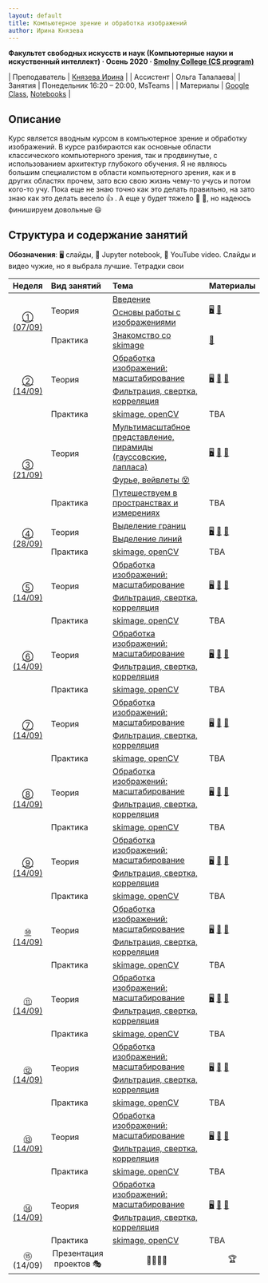 ```yaml
---
layout: default
title: Компьютерное зрение и обработка изображений
author: Ирина Князева
---
```



**Факультет свободных искусств и наук (Компьютерные науки и искуственный интеллект) · Осень 2020 · [Smolny College (CS program)](https://artesliberales.spbu.ru/en/education/bakalavariat/computer-science-and-artificial-intelligence)**

| Преподаватель | [Князева Ирина](https://artesliberales.spbu.ru/ru/faculty/personalii/knyazeva ) |
| Ассистент | Ольга Талалаева| 
| Занятия   | Понедельник 16:20 – 20:00,  MsTeams |
| Материалы   | [Google Class](https://classroom.google.com/c/MTUyOTU1MDM5Mjcz), [Notebooks](https://github.com/iknyazeva/CV2020/tree/master/assignments) |


## Описание

Курс является вводным курсом в компьютерное зрение и обработку изображений. В курсе разбираются как основные области классического компьютерного зрения, так и продвинутые, с использованием архитектур глубокого обучения. Я не являюсь большим специалистом в области компьютерного зрения, как и в других областях прочем, зато всю свою жизнь чему-то учусь и потом кого-то учу. Пока еще не знаю точно как это делать правильно, на зато знаю как это делать весело 👍 . А еще у будет тяжело 🤔 🤯, но надеюсь финишируем довольные 😃 


## Структура и содержание занятий

**Обозначения**: 🖥 слайды, 📓 Jupyter notebook, 🎥 YouTube video. Слайды и видео чужие, но я выбрала лучшие. Тетрадки свои


<table>
<!-- =============================== HEADER ================================ -->
  <thead>
    <tr>
      <th>Неделя </th>
      <th align="left">Вид занятий</th>
      <th align="left">Тема</th>
      <th align="left">Материалы</th>
    </tr>
  </thead>
  <tbody>
<!-- =============================== WEEK 1 ================================ -->
    <tr>
      <td rowspan="3" align="center"><a href="week01/01">① (07/09)</a></td>
      <td rowspan="2">Теория</td>
      <td><a href="week01/01-1">Введение</a></td>
      <td rowspan="2">
        <a href="https://www.vision.rwth-aachen.de/media/course/SS/2019/computer-vision/cv19-part01-intro.pdf">🖥️</a>
        <a href="https://youtu.be/8jXIAWg_yHU">🎥</a>
      </td>
    </tr>
    <tr><td><a href="week01/01-2">  Основы работы с изображениями</a></td></tr>
    <tr>
      <td rowspan="1">Практика</td>
      <td><a href="en/week01/01-3">Знакомство со skimage</a></td>
      <td>
        <a href="https://colab.research.google.com/drive/1NvvoV3s7pKfNFGFqIYiejokziGfUXNME?usp=sharing">📓</a>
      </td>
    </tr>
<!-- =============================== WEEK 2 ================================ -->
    <tr>
      <td rowspan="3" align="center"><a href="week02/02">② (14/09)</a></td>
      <td rowspan="2">Теория</td>
      <td><a href="week01/01-1">Обработка изображений: масштабирование</a></td>
      <td rowspan="2">
        <a href="https://www.vision.rwth-aachen.de/media/course/SS/2019/computer-vision/cv19-part02-image-processing.pdf">🖥️</a> <a href="https://youtu.be/hpqrDUuk7HY">🎥</a>
        <a href="https://youtu.be/5xdbJ7z4Nrc">🎥</a>
      </td>
    </tr>
    <tr><td><a href="week01/01-2">  Фильтрация, свертка, корреляция</a></td></tr>
    <tr>
      <td rowspan="1">Практика</td>
      <td><a href="en/week01/01-3">skimage, openCV</a></td>
      <td>
TBA
      </td>
    </tr>
    <!-- =============================== WEEK3 ================================ -->
    <tr>
      <td rowspan="3" align="center"><a href="week02/02">③ (21/09)</a></td>
      <td rowspan="2">Теория</td>
      <td><a href="week01/01-1">Мультимасштабное представление, пирамиды (гауссовские, лапласа) </a></td>
      <td rowspan="2">
        <a href="https://www.vision.rwth-aachen.de/media/course/SS/2019/computer-vision/cv19-part02-image-processing.pdf">🖥️</a> <a href="https://youtu.be/hpqrDUuk7HY">🎥</a>
        <a href="https://youtu.be/5xdbJ7z4Nrc">🎥</a>
      </td>
    </tr>
    <tr><td><a href="week01/01-2">  Фурье, вейвлеты 😵</a></td></tr>
    <tr>
      <td rowspan="1">Практика</td>
      <td><a href="en/week01/01-3">Путешествуем в пространствах и измерениях</a></td>
      <td>
TBA
      </td>
    </tr>
    <!-- =============================== WEEK 4 ================================ -->
    <tr>
      <td rowspan="3" align="center"><a href="week02/02">④ (28/09)</a></td>
      <td rowspan="2">Теория</td>
      <td><a href="week01/01-1">Выделение границ</a></td>
      <td rowspan="2">
        <a href="https://www.vision.rwth-aachen.de/media/course/SS/2019/computer-vision/cv19-part02-image-processing.pdf">🖥️</a> <a href="https://youtu.be/hpqrDUuk7HY">🎥</a>
        <a href="https://youtu.be/5xdbJ7z4Nrc">🎥</a>
      </td>
    </tr>
    <tr><td><a href="week01/01-2">  Выделение линий</a></td></tr>
    <tr>
      <td rowspan="1">Практика</td>
      <td><a href="en/week01/01-3">skimage, openCV</a></td>
      <td>
TBA
      </td>
    </tr>
    <!-- =============================== WEEK 5 ================================ -->
    <tr>
      <td rowspan="3" align="center"><a href="week02/02">⑤ (14/09)</a></td>
      <td rowspan="2">Теория</td>
      <td><a href="week01/01-1">Обработка изображений: масштабирование</a></td>
      <td rowspan="2">
        <a href="https://www.vision.rwth-aachen.de/media/course/SS/2019/computer-vision/cv19-part02-image-processing.pdf">🖥️</a> <a href="https://youtu.be/hpqrDUuk7HY">🎥</a>
        <a href="https://youtu.be/5xdbJ7z4Nrc">🎥</a>
      </td>
    </tr>
    <tr><td><a href="week01/01-2">  Фильтрация, свертка, корреляция</a></td></tr>
    <tr>
      <td rowspan="1">Практика</td>
      <td><a href="en/week01/01-3">skimage, openCV</a></td>
      <td>
TBA
      </td>
    </tr>
    <!-- =============================== WEEK 6 ================================ -->
    <tr>
      <td rowspan="3" align="center"><a href="week02/02">⑥ (14/09)</a></td>
      <td rowspan="2">Теория</td>
      <td><a href="week01/01-1">Обработка изображений: масштабирование</a></td>
      <td rowspan="2">
        <a href="https://www.vision.rwth-aachen.de/media/course/SS/2019/computer-vision/cv19-part02-image-processing.pdf">🖥️</a> <a href="https://youtu.be/hpqrDUuk7HY">🎥</a>
        <a href="https://youtu.be/5xdbJ7z4Nrc">🎥</a>
      </td>
    </tr>
    <tr><td><a href="week01/01-2">  Фильтрация, свертка, корреляция</a></td></tr>
    <tr>
      <td rowspan="1">Практика</td>
      <td><a href="en/week01/01-3">skimage, openCV</a></td>
      <td>
TBA
      </td>
    </tr>
    <!-- =============================== WEEK 7 ================================ -->
    <tr>
      <td rowspan="3" align="center"><a href="week02/02">⑦  (14/09)</a></td>
      <td rowspan="2">Теория</td>
      <td><a href="week01/01-1">Обработка изображений: масштабирование</a></td>
      <td rowspan="2">
        <a href="https://www.vision.rwth-aachen.de/media/course/SS/2019/computer-vision/cv19-part02-image-processing.pdf">🖥️</a> <a href="https://youtu.be/hpqrDUuk7HY">🎥</a>
        <a href="https://youtu.be/5xdbJ7z4Nrc">🎥</a>
      </td>
    </tr>
    <tr><td><a href="week01/01-2">  Фильтрация, свертка, корреляция</a></td></tr>
    <tr>
      <td rowspan="1">Практика</td>
      <td><a href="en/week01/01-3">skimage, openCV</a></td>
      <td>
TBA
      </td>
    </tr>
    <!-- =============================== WEEK 8 ================================ -->
    <tr>
      <td rowspan="3" align="center"><a href="week02/02">⑧ (14/09)</a></td>
      <td rowspan="2">Теория</td>
      <td><a href="week01/01-1">Обработка изображений: масштабирование</a></td>
      <td rowspan="2">
        <a href="https://www.vision.rwth-aachen.de/media/course/SS/2019/computer-vision/cv19-part02-image-processing.pdf">🖥️</a> <a href="https://youtu.be/hpqrDUuk7HY">🎥</a>
        <a href="https://youtu.be/5xdbJ7z4Nrc">🎥</a>
      </td>
    </tr>
    <tr><td><a href="week01/01-2">  Фильтрация, свертка, корреляция</a></td></tr>
    <tr>
      <td rowspan="1">Практика</td>
      <td><a href="en/week01/01-3">skimage, openCV</a></td>
      <td>
TBA
      </td>
    </tr>
    <!-- =============================== WEEK 9 ================================ -->
    <tr>
      <td rowspan="3" align="center"><a href="week02/02">⑨ (14/09)</a></td>
      <td rowspan="2">Теория</td>
      <td><a href="week01/01-1">Обработка изображений: масштабирование</a></td>
      <td rowspan="2">
        <a href="https://www.vision.rwth-aachen.de/media/course/SS/2019/computer-vision/cv19-part02-image-processing.pdf">🖥️</a> <a href="https://youtu.be/hpqrDUuk7HY">🎥</a>
        <a href="https://youtu.be/5xdbJ7z4Nrc">🎥</a>
      </td>
    </tr>
    <tr><td><a href="week01/01-2">  Фильтрация, свертка, корреляция</a></td></tr>
    <tr>
      <td rowspan="1">Практика</td>
      <td><a href="en/week01/01-3">skimage, openCV</a></td>
      <td>
TBA
      </td>
    </tr>
    <!-- =============================== WEEK 10 ================================ -->
    <tr>
      <td rowspan="3" align="center"><a href="week02/02">⑩ (14/09)</a></td>
      <td rowspan="2">Теория</td>
      <td><a href="week01/01-1">Обработка изображений: масштабирование</a></td>
      <td rowspan="2">
        <a href="https://www.vision.rwth-aachen.de/media/course/SS/2019/computer-vision/cv19-part02-image-processing.pdf">🖥️</a> <a href="https://youtu.be/hpqrDUuk7HY">🎥</a>
        <a href="https://youtu.be/5xdbJ7z4Nrc">🎥</a>
      </td>
    </tr>
    <tr><td><a href="week01/01-2">  Фильтрация, свертка, корреляция</a></td></tr>
    <tr>
      <td rowspan="1">Практика</td>
      <td><a href="en/week01/01-3">skimage, openCV</a></td>
      <td>
TBA
      </td>
    </tr>
     <!-- =============================== WEEK 10 ================================ -->
    <tr>
      <td rowspan="3" align="center"><a href="week02/02">⑪ (14/09)</a></td>
      <td rowspan="2">Теория</td>
      <td><a href="week01/01-1">Обработка изображений: масштабирование</a></td>
      <td rowspan="2">
        <a href="https://www.vision.rwth-aachen.de/media/course/SS/2019/computer-vision/cv19-part02-image-processing.pdf">🖥️</a> <a href="https://youtu.be/hpqrDUuk7HY">🎥</a>
        <a href="https://youtu.be/5xdbJ7z4Nrc">🎥</a>
      </td>
    </tr>
    <tr><td><a href="week01/01-2">  Фильтрация, свертка, корреляция</a></td></tr>
    <tr>
      <td rowspan="1">Практика</td>
      <td><a href="en/week01/01-3">skimage, openCV</a></td>
      <td>
TBA
      </td>
    </tr>
 <!-- =============================== WEEK 12 ================================ -->
    <tr>
      <td rowspan="3" align="center"><a href="week02/02">⑫ (14/09)</a></td>
      <td rowspan="2">Теория</td>
      <td><a href="week01/01-1">Обработка изображений: масштабирование</a></td>
      <td rowspan="2">
        <a href="https://www.vision.rwth-aachen.de/media/course/SS/2019/computer-vision/cv19-part02-image-processing.pdf">🖥️</a> <a href="https://youtu.be/hpqrDUuk7HY">🎥</a>
        <a href="https://youtu.be/5xdbJ7z4Nrc">🎥</a>
      </td>
    </tr>
    <tr><td><a href="week01/01-2">  Фильтрация, свертка, корреляция</a></td></tr>
    <tr>
      <td rowspan="1">Практика</td>
      <td><a href="en/week01/01-3">skimage, openCV</a></td>
      <td>
TBA
      </td>
    </tr>
 <!-- =============================== WEEK 13 ================================ -->
    <tr>
      <td rowspan="3" align="center"><a href="week02/02">⑬ (14/09)</a></td>
      <td rowspan="2">Теория</td>
      <td><a href="week01/01-1">Обработка изображений: масштабирование</a></td>
      <td rowspan="2">
        <a href="https://www.vision.rwth-aachen.de/media/course/SS/2019/computer-vision/cv19-part02-image-processing.pdf">🖥️</a> <a href="https://youtu.be/hpqrDUuk7HY">🎥</a>
        <a href="https://youtu.be/5xdbJ7z4Nrc">🎥</a>
      </td>
    </tr>
    <tr><td><a href="week01/01-2">  Фильтрация, свертка, корреляция</a></td></tr>
    <tr>
      <td rowspan="1">Практика</td>
      <td><a href="en/week01/01-3">skimage, openCV</a></td>
      <td>
TBA
      </td>
    </tr>
 <!-- =============================== WEEK 14 ================================ -->
    <tr>
      <td rowspan="3" align="center"><a href="week02/02">⑭ (14/09)</a></td>
      <td rowspan="2">Теория</td>
      <td><a href="week01/01-1">Обработка изображений: масштабирование</a></td>
      <td rowspan="2">
        <a href="https://www.vision.rwth-aachen.de/media/course/SS/2019/computer-vision/cv19-part02-image-processing.pdf">🖥️</a> <a href="https://youtu.be/hpqrDUuk7HY">🎥</a>
        <a href="https://youtu.be/5xdbJ7z4Nrc">🎥</a>
      </td>
    </tr>
    <tr><td><a href="week01/01-2">  Фильтрация, свертка, корреляция</a></td></tr>
    <tr>
      <td rowspan="1">Практика</td>
      <td><a href="en/week01/01-3">skimage, openCV</a></td>
      <td>
TBA
      </td>
    </tr>
      <tr>
    <td rowspan="3" align="center">⑮ (14/09)</td><td rowspan="3" align="center">Презентация проектов  🎭</td><td rowspan="3" align="center">🧑‍🎓👩‍🎓</td><td rowspan="3" align="center">🏆</td>
    </tr>
  </tbody>
</table>

